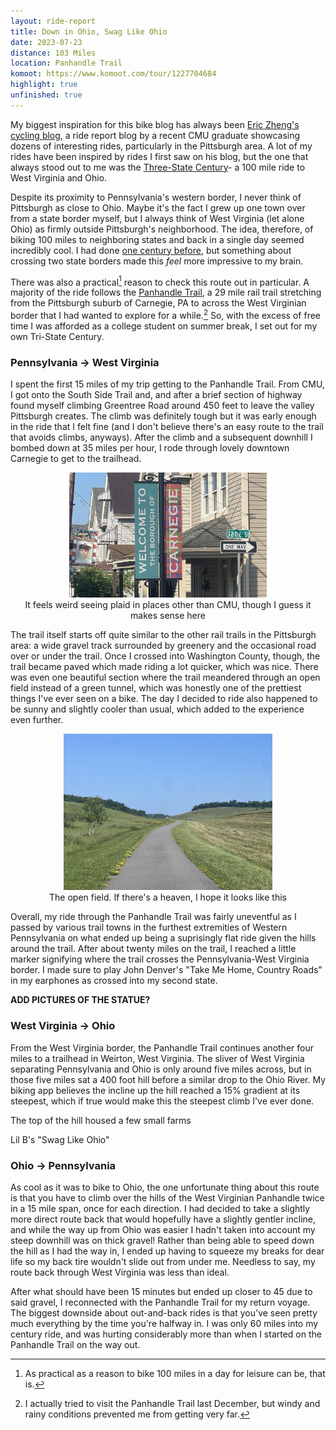 ```yaml
---
layout: ride-report
title: Down in Ohio, Swag Like Ohio
date: 2023-07-23
distance: 103 Miles
location: Panhandle Trail
komoot: https://www.komoot.com/tour/1227704684
highlight: true
unfinished: true
---
```


My biggest inspiration for this bike blog has always been [Eric Zheng's cycling blog](https://ericzheng.org/cycling/index.html), a ride report blog by a recent CMU graduate showcasing dozens of interesting rides, particularly in the Pittsburgh area. A lot of my rides have been inspired by rides I first saw on his blog, but the one that always stood out to me was the [Three-State Century](https://ericzheng.org/cycling/ohio-century.html)- a 100 mile ride to West Virginia and Ohio. 

Despite its proximity to Pennsylvania's western border, I never think of Pittsburgh as close to Ohio. Maybe it's the fact I grew up one town over from a state border myself, but I always think of West Virginia (let alone Ohio) as firmly outside Pittsburgh's neighborhood. The idea, therefore, of biking 100 miles to neighboring states and back in a single day seemed incredibly cool. I had done [one century before](../montour-trail), but something about crossing two state borders made this *feel* more impressive to my brain.

There was also a practical[^1] reason to check this route out in particular. A majority of the ride follows the [Panhandle Trail](https://panhandletrail.org/), a 29 mile rail trail stretching from the Pittsburgh suburb of Carnegie, PA to across the West Virginian border that I had wanted to explore for a while.[^2] So, with the excess of free time I was afforded as a college student on summer break, I set out for my own Tri-State Century. 

### Pennsylvania → West Virginia
I spent the first 15 miles of my trip getting to the Panhandle Trail. From CMU, I got onto the South Side Trail and, and after a brief section of highway found myself climbing Greentree Road around 450 feet to leave the valley Pittsburgh creates. The climb was definitely tough but it was early enough in the ride that I felt fine (and I don't believe there's an easy route to the trail that avoids climbs, anyways). After the climb and a subsequent downhill I bombed down at 35 miles per hour, I rode through lovely downtown Carnegie to get to the trailhead.

<div style="text-align:center">
    <img src="/assets/img/bike-ride-reports/ohio-ride/IMG_6979.jpg"
      height=200/>
    <div class="caption">It feels weird seeing plaid in places other than CMU, though I guess it makes sense here</div>
</div>

The trail itself starts off quite similar to the other rail trails in the Pittsburgh area: a wide gravel track surrounded by greenery and the occasional road over or under the trail. Once I crossed into Washington County, though, the trail became paved which made riding a lot quicker, which was nice. There was even one beautiful section where the trail meandered through an open field instead of a green tunnel, which was honestly one of the prettiest things I've ever seen on a bike. The day I decided to ride also happened to be sunny and slightly cooler than usual, which added to the experience even further.

<div style="text-align:center">
    <img src="/assets/img/bike-ride-reports/ohio-ride/IMG_7036.jpg"
      height=250/>
    <div class="caption">The open field. If there's a heaven, I hope it looks like this</div>
</div>

Overall, my ride through the Panhandle Trail was fairly uneventful as I passed by various trail towns in the furthest extremities of Western Pennsylvania on what ended up being a suprisingly flat ride given the hills around the trail. After about twenty miles on the trail, I reached a little marker signifying where the trail crosses the Pennsylvania-West Virginia border. I made sure to play John Denver's "Take Me Home, Country Roads" in my earphones as crossed into my second state. 

**ADD PICTURES OF THE STATUE?**

### West Virginia → Ohio
From the West Virginia border, the Panhandle Trail continues another four miles to a trailhead in Weirton, West Virginia. The sliver of West Virginia separating Pennsylvania and Ohio is only around five miles across, but in those five miles sat a 400 foot hill before a similar drop to the Ohio River. My biking app believes the incline up the hill reached a 15% gradient at its steepest, which if true would make this the steepest climb I've ever done. 

The top of the hill housed a few small farms 

Lil B's "Swag Like Ohio"

### Ohio → Pennsylvania
As cool as it was to bike to Ohio, the one unfortunate thing about this route is that you have to climb over the hills of the West Virginian Panhandle twice in a 15 mile span, once for each direction. I had decided to take a slightly more direct route back that would hopefully have a slightly gentler incline, and while the way up from Ohio was easier I hadn't taken into account my steep downhill was on thick gravel! Rather than being able to speed down the hill as I had the way in, I ended up having to squeeze my breaks for dear life so my back tire wouldn't slide out from under me. Needless to say, my route back through West Virginia was less than ideal.

After what should have been 15 minutes but ended up closer to 45 due to said gravel, I reconnected with the Panhandle Trail for my return voyage. The biggest downside about out-and-back rides is that you've seen pretty much everything by the time you're halfway in. I was only 60 miles into my century ride, and was hurting considerably more than when I started on the Panhandle Trail on the way out.

[^1]: As practical as a reason to bike 100 miles in a day for leisure can be, that is.
[^2]: I actually tried to visit the Panhandle Trail last December, but windy and rainy conditions prevented me from getting very far.